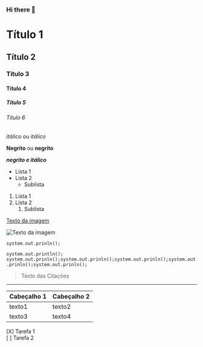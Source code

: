 ### Hi there 👋

# Título 1
## Título 2
### Título 3
#### Título 4
##### Título 5
###### Título 6

*itálico* ou _itálico_

**Negrito** ou __negrito__

___negrito e itálico___

- Lista 1
- Lista 2
    - Sublista

1. Lista 1
2. Lista 2
    1. Sublista

[Texto da imagem](https://i.pinimg.com/736x/b9/5c/6b/b95c6bcdba31c713704caee4c8223af9.jpg)


![Texto da imagem](https://upload.wikimedia.org/wikipedia/commons/e/ec/Sunset_in_Manaus.jpg)

`system.out.prinln();`

```system.out.println(); system.out.prinln();system.out.prinln();system.out.prinln();system.out.prinln();system.out.prinln(); ```

> Texto das Citações
---------------------------


| Cabeçalho 1 | Cabeçalho 2 |
|-------------|-------------|
| texto1      | texto2      |
| texto3      | texto4      |

[X] Tarefa 1 <br>
[ ] Tarefa 2


<!--
**Luiz-Augusto-dev/Luiz-Augusto-dev** is a ✨ _special_ ✨ repository because its `README.md` (this file) appears on your GitHub profile.

Here are some ideas to get you started:

- 🔭 I’m currently working on ...
- 🌱 I’m currently learning ...
- 👯 I’m looking to collaborate on ...
- 🤔 I’m looking for help with ...
- 💬 Ask me about ...
- 📫 How to reach me: ...
- 😄 Pronouns: ...
- ⚡ Fun fact: ...
-->

